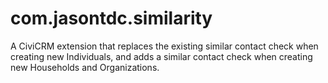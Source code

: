 # com.jasontdc.similarity
A CiviCRM extension that replaces the existing similar contact check when creating new Individuals, and adds a similar contact check when creating new Households and Organizations.

